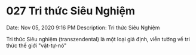 # 027 Tri thức Siêu Nghiệm

Date: Nov 05, 2020 9:16 PM
Description: Tri thức Siêu Nghiệm

Tri thức Siêu nghiệm (transzendental) là một loại giả định, viễn tưởng về tri thức thế giới "vật-tự-nó"